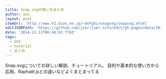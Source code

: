 ```yaml
---
title: Snap.svgの使い方まとめ
author: azu
layout: post
itemUrl: 'http://www.h2.dion.ne.jp/~defghi/snapsvg/snapsvg.xhtml'
editJSONPath: 'https://github.com/jser/jser.info/edit/gh-pages/data/2014/12/index.json'
date: '2014-12-11T06:48:02.776Z'
tags:
  - SVG
  - tutorial
  - まとめ
---
```

Snap.svgについての詳しい解説、チュートリアル。
目的や基本的な使い方から応用、Raphaël.jsとの違いなどよくまとまってる
